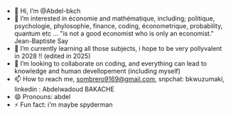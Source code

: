 - 👋 Hi, I’m @Abdel-bkch
- 👀 I’m interested in économie and mathématique, including; politique, psychologie, phylosophie, finance, coding, économetrique, probability, quantum etc ...
  "is not a good economist who is only an economist." Jean-Baptiste Say
- 🌱 I’m currently learning all those subjects, i hope to be very pollyvalent in 2028 !! (edited in 2025) 
- 💞️ I’m looking to collaborate on coding, and everything can lead to knowledge and human devellopement (including myself)
- 📫 How to reach me, sombrero9169@gmail.com, snpchat: bkwuzumaki, linkedin : Abdelwadoud BAKACHE
- 😄 Pronouns: abdel  
- ⚡ Fun fact: i'm maybe spyderman

<!---
Abdel-bkch/Abdel-bkch is a ✨ special ✨ repository because its `README.md` (this file) appears on your GitHub profile.
You can click the Preview link to take a look at your changes.
--->
